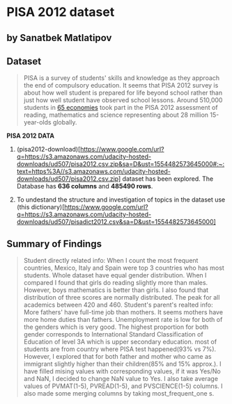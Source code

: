 # PISA 2012 dataset
## by Sanatbek Matlatipov


## Dataset

> PISA is a survey of students' skills and knowledge as they approach the end of compulsory education. It seems that PISA 2012 survey is about how well student is prepared for life beyond school rather than just how well student have observed school lessons. Around 510,000 students in [65 economies](https://www.oecd.org/pisa/pisaproducts/PISA%202012%20framework%20e-book_final.pdf) took part in the PISA 2012 assessment of reading, mathematics and science representing about 28 million 15-year-olds globally. 

**PISA 2012 DATA**
1. (pisa2012-download)[https://www.google.com/url?q=https://s3.amazonaws.com/udacity-hosted-downloads/ud507/pisa2012.csv.zip&sa=D&ust=1554482573645000#:~:text=https%3A//s3.amazonaws.com/udacity-hosted-downloads/ud507/pisa2012.csv.zip] dataset has been explored. The Database has **636 columns** and **485490 rows**. 

2. To undestand the structure and investigation of topics in the dataset use (this dictionary)[https://www.google.com/url?q=https://s3.amazonaws.com/udacity-hosted-downloads/ud507/pisadict2012.csv&sa=D&ust=1554482573645000]

## Summary of Findings

> Student directly related info: When I count the most frequent countries, Mexico, Italy and Spain were top 3 countries who has most students. Whole dataset have equal gender distribution. When I compared I found that girls do reading slightly more than males. However, boys mathematics is better than girls. I also found that distribution of three scores are normally distributed. The peak for all academics between 420 and 460. Student's parent's realted info: More fathers' have full-time job than mothers. It seems mothers have more home duties than fathers. Unemployment rate is low for both of the genders which is very good. The highest proportion for both gender corresponds to International Standard Classification of Education of level 3A which is upper secondary education. most of students are from country where PISA test happened(93% vs 7%). However, I explored that for both father and mother who came as immigrant slightly higher than their children(85% and 15% approx.). I have filled mising values with corresponding values, if it was Yes/No and NaN, I decided to change NaN value to Yes. I also take average values of PVMAT(1-5), PVREAD(1-5), and PVSCIENCE(1-5) columns. I also made some merging columns by taking most_frequent_one s.


